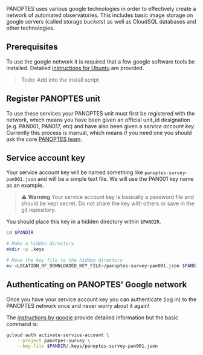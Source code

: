 PANOPTES uses various google technologies in order to effectively
create a network of automated observatories. This includes basic 
image storage on google servers (called storage _buckets_) as well
as CloudSQL databases and other technologies.

## Prerequisites

To use the google network it is required that a few google software 
tools be installed. Detailed [instructions for Ubuntu](https://cloud.google.com/sdk/docs/downloads-apt-get) are provided.

> Todo: Add into the install script

## Register PANOPTES unit

To use these services your PANOPTES unit must first be registered 
with the network, which means you have been given an official unit_id 
designation (e.g. PAN001, PAN017, etc) and have also been given a 
_service account key_. Currently this process is manual, which means
if you need one you should ask the core [PANOPTES team](https://projectpanoptes.org/contact.html).

## Service account key

Your service account key will be named something like `panoptes-survey-pan001.json` and will be a simple text file. We will use the PAN001 key name as an example.

> :warning: **Warning** Your service account key is basically a password file and should be kept secret. Do not share the key with others or save in the git repository.

You should place this key in a hidden directory within `$PANDIR`.

```bash
cd $PANDIR

# Make a hidden directory
mkdir -p .keys  

# Move the key file to the hidden directory
mv <LOCATION_OF_DOWNLOADED_KEY_FILE>/panoptes-survey-pan001.json $PANDIR/.keys/
```

## Authenticating on PANOPTES' Google network

Once you have your service account key you can authenticate (log in) to the PANOPTES network once and never worry about it again!

The [instructions by google](https://cloud.google.com/sdk/gcloud/reference/auth/activate-service-account) provide detailed information but the basic command is:

```bash
gcloud auth activate-service-account \
	--project panotpes-survey \
	--key-file $PANDIR/.keys/panoptes-survey-pan001.json
```